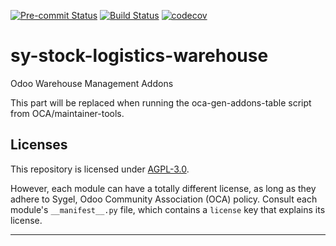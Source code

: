 
<!-- /!\ Non OCA Context : Set here the badge of your runbot / runboat instance. -->
[![Pre-commit Status](https://github.com/sygel-technology/sy-stock-logistics-warehouse/actions/workflows/pre-commit.yml/badge.svg?branch=16.0)](https://github.com/sygel-technology/sy-stock-logistics-warehouse/actions/workflows/pre-commit.yml?query=branch%3A16.0)
[![Build Status](https://github.com/sygel-technology/sy-stock-logistics-warehouse/actions/workflows/test.yml/badge.svg?branch=16.0)](https://github.com/sygel-technology/sy-stock-logistics-warehouse/actions/workflows/test.yml?query=branch%3A16.0)
[![codecov](https://codecov.io/gh/sygel-technology/sy-stock-logistics-warehouse/branch/16.0/graph/badge.svg)](https://codecov.io/gh/sygel-technology/sy-stock-logistics-warehouse)
<!-- /!\ Non OCA Context : Set here the badge of your translation instance. -->

<!-- /!\ do not modify above this line -->

# sy-stock-logistics-warehouse

Odoo Warehouse Management Addons

<!-- /!\ do not modify below this line -->

<!-- prettier-ignore-start -->

[//]: # (addons)

This part will be replaced when running the oca-gen-addons-table script from OCA/maintainer-tools.

[//]: # (end addons)

<!-- prettier-ignore-end -->

## Licenses

This repository is licensed under [AGPL-3.0](LICENSE).

However, each module can have a totally different license, as long as they adhere to Sygel, Odoo Community Association (OCA)
policy. Consult each module's `__manifest__.py` file, which contains a `license` key
that explains its license.

----
<!-- /!\ Non OCA Context : Set here the full description of your organization. -->
